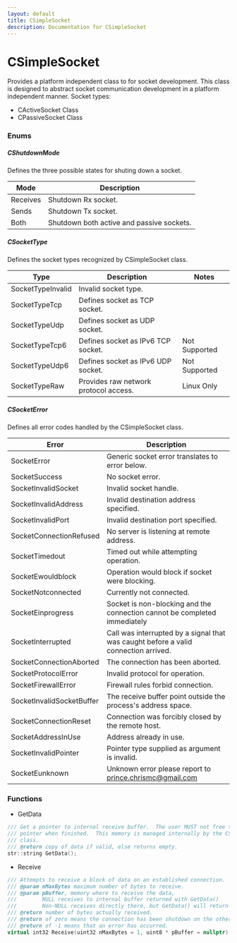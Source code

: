 ```yaml
---
layout: default
title: CSimpleSocket
description: Documentation for CSimpleSocket
---
```

# CSimpleSocket
Provides a platform independent class to for socket development. This class is designed to abstract socket communication development in a
platform independent manner. Socket types:
- CActiveSocket Class
- CPassiveSocket Class

### Enums
##### CShutdownMode
Defines the three possible states for shuting down a socket.

Mode | Description
---|---
Receives | Shutdown Rx socket.
Sends    | Shutdown Tx socket.
Both     | Shutdown both active and passive sockets.

##### CSocketType
Defines the socket types recognized by CSimpleSocket class.

Type| Description|Notes
---|---|---
SocketTypeInvalid | Invalid socket type. |
SocketTypeTcp     | Defines socket as TCP socket. |
SocketTypeUdp     | Defines socket as UDP socket. |
SocketTypeTcp6    | Defines socket as IPv6 TCP socket. | Not Supported
SocketTypeUdp6    | Defines socket as IPv6 UDP socket. | Not Supported
SocketTypeRaw     | Provides raw network protocol access. | Linux Only

##### CSocketError
Defines all error codes handled by the CSimpleSocket class.

Error | Description
---|---
SocketError           | Generic socket error translates to error below.
SocketSuccess        | No socket error.
SocketInvalidSocket       | Invalid socket handle.
SocketInvalidAddress     | Invalid destination address specified.
SocketInvalidPort        | Invalid destination port specified.
SocketConnectionRefused   | No server is listening at remote address.
SocketTimedout           | Timed out while attempting operation.
SocketEwouldblock        | Operation would block if socket were blocking.
SocketNotconnected        | Currently not connected.
SocketEinprogress         | Socket is non-blocking and the connection cannot be completed immediately
SocketInterrupted         | Call was interrupted by a signal that was caught before a valid connection arrived.
SocketConnectionAborted   | The connection has been aborted.
SocketProtocolError       | Invalid protocol for operation.
SocketFirewallError       | Firewall rules forbid connection.
SocketInvalidSocketBuffer | The receive buffer point outside the process's address space.
SocketConnectionReset     | Connection was forcibly closed by the remote host.
SocketAddressInUse        | Address already in use.
SocketInvalidPointer      | Pointer type supplied as argument is invalid.
SocketEunknown             | Unknown error please report to prince.chrismc@gmail.com

### Functions
- GetData
```cpp
/// Get a pointer to internal receive buffer.  The user MUST not free this
/// pointer when finished.  This memory is managed internally by the CSocket
/// class.
/// @return copy of data if valid, else returns empty.
str::string GetData();
```
- Receive
```cpp
/// Attempts to receive a block of data on an established connection.
/// @param nMaxBytes maximum number of bytes to receive.
/// @param pBuffer, memory where to receive the data,
///        NULL receives to internal buffer returned with GetData()
///        Non-NULL receives directly there, but GetData() will return empty!
/// @return number of bytes actually received.
/// @return of zero means the connection has been shutdown on the other side.
/// @return of -1 means that an error has occurred.
virtual int32 Receive(uint32 nMaxBytes = 1, uint8 * pBuffer = nullptr);
```
